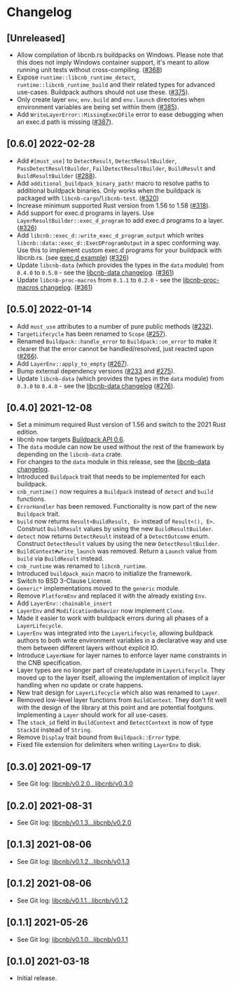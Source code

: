 # Changelog

## [Unreleased]

- Allow compilation of libcnb.rs buildpacks on Windows. Please note that this does not imply Windows container support, it's meant to allow running unit tests without cross-compiling. ([#368](https://github.com/heroku/libcnb.rs/pull/368))
- Expose `runtime::libcnb_runtime_detect`, `runtime::libcnb_runtime_build` and their related types for advanced use-cases. Buildpack authors should not use these. ([#375](https://github.com/heroku/libcnb.rs/pull/375)).
- Only create layer `env`, `env.build` and `env.launch` directories when environment variables are being set within them ([#385](https://github.com/heroku/libcnb.rs/pull/385)).
- Add `WriteLayerError::MissingExecDFile` error to ease debugging when an exec.d path is missing ([#387](https://github.com/heroku/libcnb.rs/pull/387)).

## [0.6.0] 2022-02-28

- Add `#[must_use]` to `DetectResult`, `DetectResultBuilder`, `PassDetectResultBuilder`, `FailDetectResultBuilder`, `BuildResult` and `BuildResultBuilder` ([#288](https://github.com/heroku/libcnb.rs/pull/288)).
- Add `additional_buildpack_binary_path!` macro to resolve paths to additional buildpack binaries. Only works when the buildpack is packaged with `libcnb-cargo`/`libcnb-test`. ([#320](https://github.com/heroku/libcnb.rs/pull/320))
- Increase minimum supported Rust version from 1.56 to 1.58 ([#318](https://github.com/heroku/libcnb.rs/pull/318)).
- Add support for exec.d programs in layers. Use `LayerResultBuilder::exec_d_program` to add exec.d programs to a layer. ([#326](https://github.com/heroku/libcnb.rs/pull/326))
- Add `libcnb::exec_d::write_exec_d_program_output` which writes `libcnb::data::exec_d::ExecDProgramOutput` in a spec conforming way. Use this to implement custom exec.d programs for your buildpack with libcnb.rs. (see [exec.d example](../examples/execd)) ([#326](https://github.com/heroku/libcnb.rs/pull/326))
- Update `libcnb-data` (which provides the types in the `data` module) from `0.4.0` to `0.5.0` - see the [libcnb-data changelog](../libcnb-data/CHANGELOG.md#050-2022-02-28). ([#361](https://github.com/heroku/libcnb.rs/pull/361))
- Update `libcnb-proc-macros` from `0.1.1` to `0.2.0` - see the [libcnb-proc-macros changelog](../libcnb-proc-macros/CHANGELOG.md#020-2022-02-28). ([#361](https://github.com/heroku/libcnb.rs/pull/361))

## [0.5.0] 2022-01-14

- Add `must_use` attributes to a number of pure public methods ([#232](https://github.com/heroku/libcnb.rs/pull/232)).
- `TargetLifecycle` has been renamed to `Scope` ([#257](https://github.com/heroku/libcnb.rs/pull/257)).
- Renamed `Buildpack::handle_error` to `Buildpack::on_error` to make it clearer that the error cannot be handled/resolved, just reacted upon ([#266](https://github.com/heroku/libcnb.rs/pull/266)).
- Add `LayerEnv::apply_to_empty` ([#267](https://github.com/heroku/libcnb.rs/pull/267)).
- Bump external dependency versions ([#233](https://github.com/heroku/libcnb.rs/pull/233) and [#275](https://github.com/heroku/libcnb.rs/pull/275)).
- Update `libcnb-data` (which provides the types in the `data` module) from `0.3.0` to `0.4.0` - see the [libcnb-data changelog](../libcnb-data/CHANGELOG.md#040-2022-01-14) ([#276](https://github.com/heroku/libcnb.rs/pull/276)).

## [0.4.0] 2021-12-08

- Set a minimum required Rust version of 1.56 and switch to the 2021 Rust edition.
- libcnb now targets [Buildpack API 0.6](https://github.com/buildpacks/spec/releases/tag/buildpack%2Fv0.6).
- The `data` module can now be used without the rest of the framework by depending on the `libcnb-data` crate.
- For changes to the `data` module in this release, see the [libcnb-data changelog](../libcnb-data/CHANGELOG.md#030-2021-12-08).
- Introduced `Buildpack` trait that needs to be implemented for each buildpack.
- `cnb_runtime()` now requires a `Buildpack` instead of `detect` and `build` functions.
- `ErrorHandler` has been removed. Functionality is now part of the new `Buildpack` trait.
- `build` now returns `Result<BuildResult, E>` instead of `Result<(), E>`. Construct `BuildResult` values by using the new `BuildResultBuilder`.
- `detect` now returns `DetectResult` instead of a `DetectOutcome` enum. Construct `DetectResult` values by using the new `DetectResultBuilder`.
- `BuildContext#write_launch` was removed. Return a `Launch` value from `build` via `BuildResult` instead.
- `cnb_runtime` was renamed to `libcnb_runtime`.
- Introduced `buildpack_main` macro to initialize the framework.
- Switch to BSD 3-Clause License.
- `Generic*` implementations moved to the `generic` module.
- Remove `PlatformEnv` and replaced it with the already existing `Env`.
- Add `LayerEnv::chainable_insert`
- `LayerEnv` and `ModificationBehavior` now implement `Clone`.
- Made it easier to work with buildpack errors during all phases of a `LayerLifecycle`.
- `LayerEnv` was integrated into the `LayerLifecycle`, allowing buildpack authors to both write environment variables
  in a declarative way and use them between different layers without explicit IO.
- Introduce `LayerName` for layer names to enforce layer name constraints in the CNB specification.
- Layer types are no longer part of create/update in `LayerLifecycle`. They moved up to the layer itself, allowing the
  implementation of implicit layer handling when no update or crate happens.
- New trait design for `LayerLifecycle` which also was renamed to `Layer`.
- Removed low-level layer functions from `BuildContext`. They don't fit well with the design of the library at this
  point and are potential footguns. Implementing a `Layer` should work for all use-cases.
- The `stack_id` field in `BuildContext` and `DetectContext` is now of type `StackId` instead of `String`.
- Remove `Display` trait bound from `Buildpack::Error` type.
- Fixed file extension for delimiters when writing `LayerEnv` to disk.

## [0.3.0] 2021-09-17

- See Git log: [libcnb/v0.2.0...libcnb/v0.3.0](https://github.com/heroku/libcnb.rs/compare/libcnb/v0.2.0...libcnb/v0.3.0)

## [0.2.0] 2021-08-31

- See Git log: [libcnb/v0.1.3...libcnb/v0.2.0](https://github.com/heroku/libcnb.rs/compare/libcnb/v0.1.3...libcnb/v0.2.0)

## [0.1.3] 2021-08-06

- See Git log: [libcnb/v0.1.2...libcnb/v0.1.3](https://github.com/heroku/libcnb.rs/compare/libcnb/v0.1.2...libcnb/v0.1.3)

## [0.1.2] 2021-08-06

- See Git log: [libcnb/v0.1.1...libcnb/v0.1.2](https://github.com/heroku/libcnb.rs/compare/libcnb/v0.1.1...libcnb/v0.1.2)

## [0.1.1] 2021-05-26

- See Git log: [libcnb/v0.1.0...libcnb/v0.1.1](https://github.com/heroku/libcnb.rs/compare/libcnb/v0.1.0...libcnb/v0.1.1)

## [0.1.0] 2021-03-18

- Initial release.
